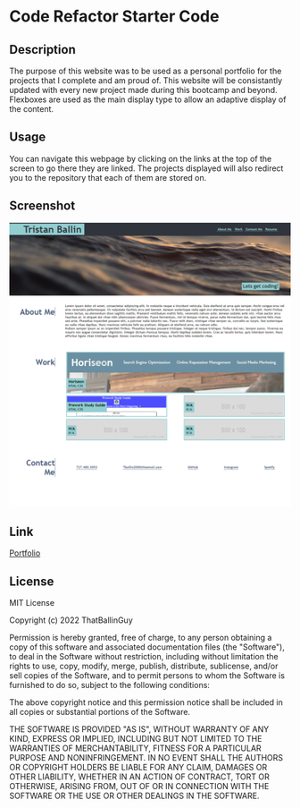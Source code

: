 # Code Refactor Starter Code

## Description

The purpose of this website was to be used as a personal portfolio for the projects that I complete and am proud of. This website will be consistantly updated with every new project made during this bootcamp and beyond. Flexboxes are used as the main display type to allow an adaptive display of the content. 

## Usage

You can navigate this webpage by clicking on the links at the top of the screen to go there they are linked. The projects displayed will also redirect you to the repository that each of them are stored on. 

## Screenshot

![Screenshot png](assets/images/Portfolio-Screenshot.png)

## Link

[Portfolio](https://thatballinguy.github.io/Portfolio/)

## License

MIT License

Copyright (c) 2022 ThatBallinGuy

Permission is hereby granted, free of charge, to any person obtaining a copy
of this software and associated documentation files (the "Software"), to deal
in the Software without restriction, including without limitation the rights
to use, copy, modify, merge, publish, distribute, sublicense, and/or sell
copies of the Software, and to permit persons to whom the Software is
furnished to do so, subject to the following conditions:

The above copyright notice and this permission notice shall be included in all
copies or substantial portions of the Software.

THE SOFTWARE IS PROVIDED "AS IS", WITHOUT WARRANTY OF ANY KIND, EXPRESS OR
IMPLIED, INCLUDING BUT NOT LIMITED TO THE WARRANTIES OF MERCHANTABILITY,
FITNESS FOR A PARTICULAR PURPOSE AND NONINFRINGEMENT. IN NO EVENT SHALL THE
AUTHORS OR COPYRIGHT HOLDERS BE LIABLE FOR ANY CLAIM, DAMAGES OR OTHER
LIABILITY, WHETHER IN AN ACTION OF CONTRACT, TORT OR OTHERWISE, ARISING FROM,
OUT OF OR IN CONNECTION WITH THE SOFTWARE OR THE USE OR OTHER DEALINGS IN THE
SOFTWARE.